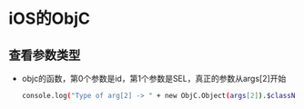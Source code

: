 # iOS的ObjC

## 查看参数类型

* objc的函数，第0个参数是id，第1个参数是SEL，真正的参数从args[2]开始
  ```bash
  console.log("Type of arg[2] -> " + new ObjC.Object(args[2]).$className)
  ```
